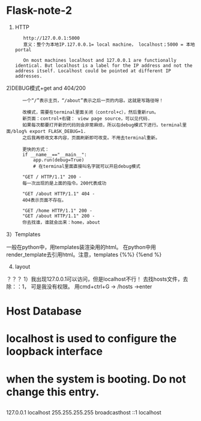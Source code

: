 # Flask-note-2

1) HTTP

          http://127.0.0.1:5000
          意义：整个为本地IP.127.0.0.1= local machine， localhost；5000 = 本地portal

          On most machines localhost and 127.0.0.1 are functionally identical. But localhost is a label for the IP address and not the address itself. Localhost could be pointed at different IP addresses.
          
2)DEBUG模式+get and 404/200

          一个“/”表示主页，“/about”表示之后一页的内容。这就是写路径呀！

          改模式，需要在terminal里面关闭（control+c），然后重新run。
          新页面：control+右键： view page source，可以见代码.
          如果每次都要打开新的代码则会非常麻烦，所以在debug模式下进行。terminal里面/blog% export FLASK_DEBUG=1.
          之后我再修改文本内容，页面刷新即可改变。不用去terminal重新。
          
          更快的方式：
          if __name__=="__main__":
              app.run(debug=True)
              # 在terminal里面直接叫名字就可以开启debug模式

          "GET / HTTP/1.1" 200 -
          每一次出现的是上面的指令。200代表成功
          
          "GET /about HTTP/1.1" 404 -
          404表示页面不存在。
          
          "GET /home HTTP/1.1" 200 -
          "GET /about HTTP/1.1" 200 -
          你去找谁，谁就会出来：home，about
          
3）Templates

一般在python中，用templates装渲染用的html。
在python中用render_template去引用html。注意，templates
{%%}
{%end %}

4) layout




？？？
1）我出现127.0.0.1可以访问，但是localhost不行！
去找hosts文件，去除：：1， 可是我没有权限。 用cmd+ctrl+G -> /hosts ->enter

##
# Host Database
#
# localhost is used to configure the loopback interface
# when the system is booting.  Do not change this entry.
##
127.0.0.1	localhost
255.255.255.255	broadcasthost
::1             localhost
